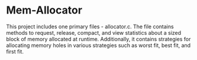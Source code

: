 # Mem-Allocator
This project includes one primary files - allocator.c. The file contains methods to request, release, compact, and view statistics about a sized block of memory allocated at runtime. Additionally, it contains strategies for allocating memory holes in various strategies such as worst fit, best fit, and first fit.

